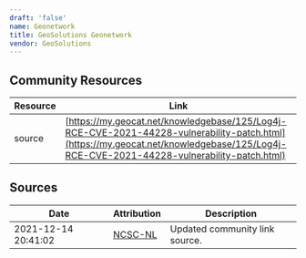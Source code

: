 ```yaml
---
draft: 'false'
name: Geonetwork
title: GeoSolutions Geonetwork
vendor: GeoSolutions
---
```



## Community Resources
| Resource | Link |
| --- | --- |
| source | [https://my.geocat.net/knowledgebase/125/Log4j-RCE-CVE-2021-44228-vulnerability-patch.html](https://my.geocat.net/knowledgebase/125/Log4j-RCE-CVE-2021-44228-vulnerability-patch.html) |


## Sources
| Date | Attribution | Description |
| --- | --- | --- |
| 2021-12-14 20:41:02 | [NCSC-NL](https://github.com/NCSC-NL/log4shell/blob/main/software/README.md) | Updated community link source.  |
